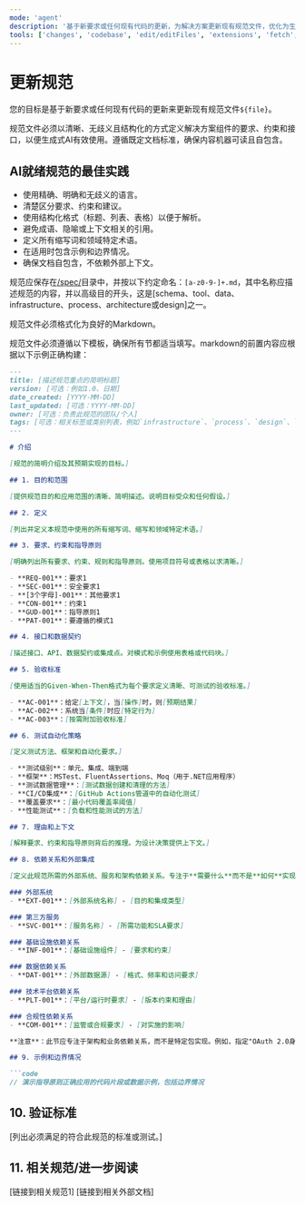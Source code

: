 ```yaml
---
mode: 'agent'
description: '基于新要求或任何现有代码的更新，为解决方案更新现有规范文件，优化为生成式AI消费。'
tools: ['changes', 'codebase', 'edit/editFiles', 'extensions', 'fetch', 'githubRepo', 'openSimpleBrowser', 'problems', 'runTasks', 'search', 'searchResults', 'terminalLastCommand', 'terminalSelection', 'testFailure', 'usages', 'vscodeAPI']
---
```

# 更新规范

您的目标是基于新要求或任何现有代码的更新来更新现有规范文件`${file}`。

规范文件必须以清晰、无歧义且结构化的方式定义解决方案组件的要求、约束和接口，以便生成式AI有效使用。遵循既定文档标准，确保内容机器可读且自包含。

## AI就绪规范的最佳实践

- 使用精确、明确和无歧义的语言。
- 清楚区分要求、约束和建议。
- 使用结构化格式（标题、列表、表格）以便于解析。
- 避免成语、隐喻或上下文相关的引用。
- 定义所有缩写词和领域特定术语。
- 在适用时包含示例和边界情况。
- 确保文档自包含，不依赖外部上下文。

规范应保存在[/spec/](/spec/)目录中，并按以下约定命名：`[a-z0-9-]+.md`，其中名称应描述规范的内容，并以高级目的开头，这是[schema、tool、data、infrastructure、process、architecture或design]之一。

规范文件必须格式化为良好的Markdown。

规范文件必须遵循以下模板，确保所有节都适当填写。markdown的前置内容应根据以下示例正确构建：

```md
---
title: [描述规范重点的简明标题]
version: [可选：例如1.0、日期]
date_created: [YYYY-MM-DD]
last_updated: [可选：YYYY-MM-DD]
owner: [可选：负责此规范的团队/个人]
tags: [可选：相关标签或类别列表，例如`infrastructure`、`process`、`design`、`app`等]
---

# 介绍

[规范的简明介绍及其预期实现的目标。]

## 1. 目的和范围

[提供规范目的和应用范围的清晰、简明描述。说明目标受众和任何假设。]

## 2. 定义

[列出并定义本规范中使用的所有缩写词、缩写和领域特定术语。]

## 3. 要求、约束和指导原则

[明确列出所有要求、约束、规则和指导原则。使用项目符号或表格以求清晰。]

- **REQ-001**：要求1
- **SEC-001**：安全要求1
- **[3个字母]-001**：其他要求1
- **CON-001**：约束1
- **GUD-001**：指导原则1
- **PAT-001**：要遵循的模式1

## 4. 接口和数据契约

[描述接口、API、数据契约或集成点。对模式和示例使用表格或代码块。]

## 5. 验收标准

[使用适当的Given-When-Then格式为每个要求定义清晰、可测试的验收标准。]

- **AC-001**：给定[上下文]，当[操作]时，则[预期结果]
- **AC-002**：系统当[条件]时应[特定行为]
- **AC-003**：[按需附加验收标准]

## 6. 测试自动化策略

[定义测试方法、框架和自动化要求。]

- **测试级别**：单元、集成、端到端
- **框架**：MSTest、FluentAssertions、Moq（用于.NET应用程序）
- **测试数据管理**：[测试数据创建和清理的方法]
- **CI/CD集成**：[GitHub Actions管道中的自动化测试]
- **覆盖要求**：[最小代码覆盖率阈值]
- **性能测试**：[负载和性能测试的方法]

## 7. 理由和上下文

[解释要求、约束和指导原则背后的推理。为设计决策提供上下文。]

## 8. 依赖关系和外部集成

[定义此规范所需的外部系统、服务和架构依赖关系。专注于**需要什么**而不是**如何**实现。除非代表架构约束，否则避免特定包或库版本。]

### 外部系统
- **EXT-001**：[外部系统名称] - [目的和集成类型]

### 第三方服务
- **SVC-001**：[服务名称] - [所需功能和SLA要求]

### 基础设施依赖关系
- **INF-001**：[基础设施组件] - [要求和约束]

### 数据依赖关系
- **DAT-001**：[外部数据源] - [格式、频率和访问要求]

### 技术平台依赖关系
- **PLT-001**：[平台/运行时要求] - [版本约束和理由]

### 合规性依赖关系
- **COM-001**：[监管或合规要求] - [对实施的影响]

**注意**：此节应专注于架构和业务依赖关系，而不是特定包实现。例如，指定"OAuth 2.0身份验证库"而不是"Microsoft.AspNetCore.Authentication.JwtBearer v6.0.1"。

## 9. 示例和边界情况

```code
// 演示指导原则正确应用的代码片段或数据示例，包括边界情况
```

## 10. 验证标准

[列出必须满足的符合此规范的标准或测试。]

## 11. 相关规范/进一步阅读

[链接到相关规范1]
[链接到相关外部文档]
```